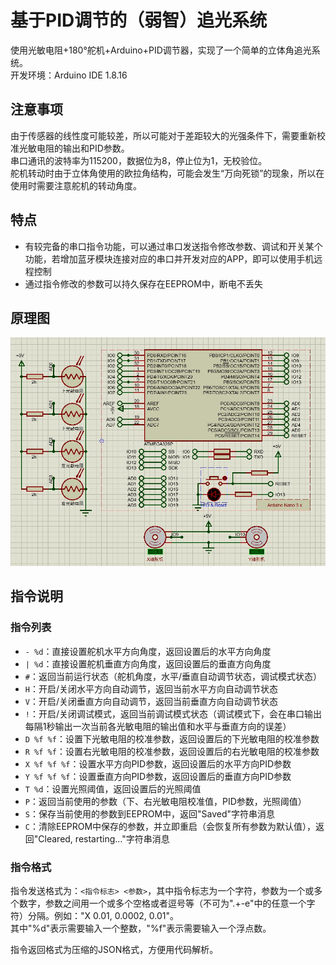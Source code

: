 # 基于PID调节的（弱智）追光系统
使用光敏电阻+180°舵机+Arduino+PID调节器，实现了一个简单的立体角追光系统。  
开发环境：Arduino IDE 1.8.16
## 注意事项
由于传感器的线性度可能较差，所以可能对于差距较大的光强条件下，需要重新校准光敏电阻的输出和PID参数。  
串口通讯的波特率为115200，数据位为8，停止位为1，无校验位。  
舵机转动时由于立体角使用的欧拉角结构，可能会发生“万向死锁”的现象，所以在使用时需要注意舵机的转动角度。
## 特点
- 有较完备的串口指令功能，可以通过串口发送指令修改参数、调试和开关某个功能，若增加蓝牙模块连接对应的串口并开发对应的APP，即可以使用手机远程控制
- 通过指令修改的参数可以持久保存在EEPROM中，断电不丢失
## 原理图
![原理图](./原理图.jpg)
## 指令说明
### 指令列表
- `- %d`：直接设置舵机水平方向角度，返回设置后的水平方向角度
- `| %d`：直接设置舵机垂直方向角度，返回设置后的垂直方向角度
- `#`：返回当前运行状态（舵机角度，水平/垂直自动调节状态，调试模式状态）
- `H`：开启/关闭水平方向自动调节，返回当前水平方向自动调节状态
- `V`：开启/关闭垂直方向自动调节，返回当前垂直方向自动调节状态
- `!`：开启/关闭调试模式，返回当前调试模式状态（调试模式下，会在串口输出每隔1秒输出一次当前各光敏电阻的输出值和水平与垂直方向的误差）
- `D %f %f`：设置下光敏电阻的校准参数，返回设置后的下光敏电阻的校准参数
- `R %f %f`：设置右光敏电阻的校准参数，返回设置后的右光敏电阻的校准参数
- `X %f %f %f`：设置水平方向PID参数，返回设置后的水平方向PID参数
- `Y %f %f %f`：设置垂直方向PID参数，返回设置后的垂直方向PID参数
- `T %d`：设置光照阈值，返回设置后的光照阈值
- `P`：返回当前使用的参数（下、右光敏电阻校准值，PID参数，光照阈值）
- `S`：保存当前使用的参数到EEPROM中，返回"Saved"字符串消息
- `C`：清除EEPROM中保存的参数，并立即重启（会恢复所有参数为默认值），返回"Cleared, restarting..."字符串消息
### 指令格式
指令发送格式为：`<指令标志> <参数>`，其中指令标志为一个字符，参数为一个或多个数字，参数之间用一个或多个空格或者逗号等（不可为".+-e"中的任意一个字符）分隔。例如："X 0.01, 0.0002, 0.01"。  
其中"%d"表示需要输入一个整数，"%f"表示需要输入一个浮点数。  
  
指令返回格式为压缩的JSON格式，方便用代码解析。

